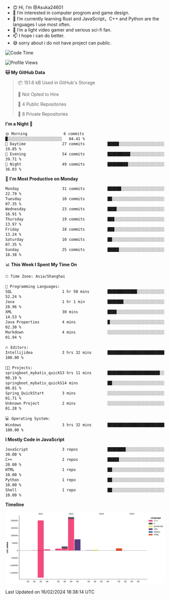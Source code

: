 - 😊 Hi, I’m @Asuka24601
- 👀 I’m interested in computer progrom and game design.
- 🌱 I’m currently learning Rust and JavaScript，C++ and Python are the languages I use most often.
- 💞️ I’m a light video gamer and serious sci-fi fan.
- 📫 I hope i can do better.
- 😅 sorry about i do not have project can public.

<!--START_SECTION:waka-->
![Code Time](http://img.shields.io/badge/Code%20Time-470%20hrs%209%20mins-blue)

![Profile Views](http://img.shields.io/badge/Profile%20Views-0-blue)

**🐱 My GitHub Data** 

> 📦 151.6 kB Used in GitHub's Storage 
 > 
> 🚫 Not Opted to Hire
 > 
> 📜 4 Public Repositories 
 > 
> 🔑 8 Private Repositories 
 > 
**I'm a Night 🦉** 

```text
🌞 Morning                6 commits           █░░░░░░░░░░░░░░░░░░░░░░░░   04.41 % 
🌆 Daytime                27 commits          █████░░░░░░░░░░░░░░░░░░░░   19.85 % 
🌃 Evening                54 commits          ██████████░░░░░░░░░░░░░░░   39.71 % 
🌙 Night                  49 commits          █████████░░░░░░░░░░░░░░░░   36.03 % 
```
📅 **I'm Most Productive on Monday** 

```text
Monday                   31 commits          ██████░░░░░░░░░░░░░░░░░░░   22.79 % 
Tuesday                  10 commits          ██░░░░░░░░░░░░░░░░░░░░░░░   07.35 % 
Wednesday                23 commits          ████░░░░░░░░░░░░░░░░░░░░░   16.91 % 
Thursday                 19 commits          ███░░░░░░░░░░░░░░░░░░░░░░   13.97 % 
Friday                   18 commits          ███░░░░░░░░░░░░░░░░░░░░░░   13.24 % 
Saturday                 10 commits          ██░░░░░░░░░░░░░░░░░░░░░░░   07.35 % 
Sunday                   25 commits          █████░░░░░░░░░░░░░░░░░░░░   18.38 % 
```


📊 **This Week I Spent My Time On** 

```text
🕑︎ Time Zone: Asia/Shanghai

💬 Programming Languages: 
SQL                      1 hr 50 mins        █████████████░░░░░░░░░░░░   52.24 % 
Java                     1 hr 1 min          ███████░░░░░░░░░░░░░░░░░░   28.96 % 
XML                      30 mins             ████░░░░░░░░░░░░░░░░░░░░░   14.53 % 
Java Properties          4 mins              █░░░░░░░░░░░░░░░░░░░░░░░░   02.30 % 
Markdown                 4 mins              ░░░░░░░░░░░░░░░░░░░░░░░░░   01.94 % 

🔥 Editors: 
Intellijidea             3 hrs 32 mins       █████████████████████████   100.00 % 

🐱‍💻 Projects: 
springboot_mybatis_quickS3 hrs 11 mins       ███████████████████████░░   90.19 % 
springboot_mybatis_quickS14 mins             ██░░░░░░░░░░░░░░░░░░░░░░░   06.81 % 
Spring_QuickStart        3 mins              ░░░░░░░░░░░░░░░░░░░░░░░░░   01.71 % 
Unknown Project          2 mins              ░░░░░░░░░░░░░░░░░░░░░░░░░   01.28 % 

💻 Operating System: 
Windows                  3 hrs 32 mins       █████████████████████████   100.00 % 
```

**I Mostly Code in JavaScript** 

```text
JavaScript               3 repos             ████████░░░░░░░░░░░░░░░░░   30.00 % 
C++                      2 repos             █████░░░░░░░░░░░░░░░░░░░░   20.00 % 
HTML                     1 repo              ██░░░░░░░░░░░░░░░░░░░░░░░   10.00 % 
Python                   1 repo              ██░░░░░░░░░░░░░░░░░░░░░░░   10.00 % 
Shell                    1 repo              ██░░░░░░░░░░░░░░░░░░░░░░░   10.00 % 
```



**Timeline**

![Lines of Code chart](https://raw.githubusercontent.com/Asuka24601/Asuka24601/main/assets/bar_graph.png)


 Last Updated on 16/02/2024 18:38:14 UTC
<!--END_SECTION:waka-->
